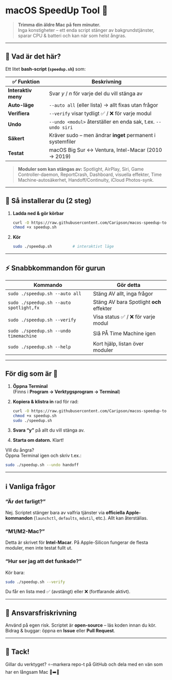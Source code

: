 
# macOS SpeedUp Tool 🚀

> **Trimma din äldre Mac på fem minuter.**  
> Inga konstigheter – ett enda script stänger av bakgrundstjänster, sparar CPU & batteri och kan när som helst ångras.

---

## 📝 Vad är det här?

Ett litet **bash-script (`speedup.sh`)** som:

| ✅ Funktion                 | Beskrivning                                                        |
|-----------------------------|--------------------------------------------------------------------|
| **Interaktiv meny**         | Svar *y* / *n* för varje del du vill stänga av                     |
| **Auto-läge**               | `--auto all` (eller lista) → allt fixas utan frågor                |
| **Verifiera**               | `--verify` visar tydligt ✅ / ❌ för varje modul                    |
| **Undo**                    | `--undo <modul>` återställer en enda sak, t.ex. `--undo siri`      |
| **Säkert**                  | Kräver sudo – men ändrar **inget** permanent i systemfiler         |
| **Testat**                  | macOS Big Sur ↔ Ventura, Intel-Macar (2010 → 2019)                 |

> **Moduler som kan stängas av:** Spotlight, AirPlay, Siri, Game Controller-daemon, ReportCrash, Dashboard, visuella effekter, Time Machine-autosäkerhet, Handoff/Continuity, iCloud Photos-synk.

---

## 💾 Så installerar du (2 steg)

1. **Ladda ned & gör körbar**

   ```bash
   curl -O https://raw.githubusercontent.com/Caripson/macos-speedup-tool/main/speedup.sh
   chmod +x speedup.sh
   ```

2. **Kör**

   ```bash
   sudo ./speedup.sh         # interaktivt läge
   ```

---

## ⚡ Snabbkommandon för gurun

| Kommando                              | Gör detta                                               |
|---------------------------------------|---------------------------------------------------------|
| `sudo ./speedup.sh --auto all`        | Stäng AV allt, inga frågor                              |
| `sudo ./speedup.sh --auto spotlight,fx`| Stäng AV bara Spotlight **och** effekter               |
| `sudo ./speedup.sh --verify`          | Visa status ✅ / ❌ för varje modul                      |
| `sudo ./speedup.sh --undo timemachine`| Slå PÅ Time Machine igen                                |
| `sudo ./speedup.sh --help`            | Kort hjälp, listan över moduler                         |

---

## För dig som är 👴 

1. **Öppna Terminal**  
   (Finns i **Program → Verktygsprogram → Terminal**)

2. **Kopiera & klistra in** rad för rad:  

   ```bash
   curl -O https://raw.githubusercontent.com/Caripson/macos-speedup-tool/main/speedup.sh
   chmod +x speedup.sh
   sudo ./speedup.sh
   ```

3. **Svara “y”** på allt du vill stänga av.  
4. **Starta om datorn.** Klart!

Vill du ångra?  
Öppna Terminal igen och skriv t.ex.:

```bash
sudo ./speedup.sh --undo handoff
```

---

## ℹ️ Vanliga frågor

### “Är det farligt?”
Nej. Scriptet stänger bara av valfria tjänster via **officiella Apple-kommandon** (`launchctl`, `defaults`, `mdutil`, etc.). Allt kan återställas.

### “M1/M2-Mac?”
Detta är skrivet för **Intel-Macar**. På Apple-Silicon fungerar de flesta moduler, men inte testat fullt ut.

### “Hur ser jag att det funkade?”
Kör bara:

```bash
sudo ./speedup.sh --verify
```

Du får en lista med ✅ (avstängt) eller ❌ (fortfarande aktivt).

---

## 🛟 Ansvarsfriskrivning

Använd på egen risk. Scriptet är **open-source** – läs koden innan du kör.  
Bidrag & buggar: öppna en **Issue** eller **Pull Request**.

---

## 💖 Tack!

Gillar du verktyget? ⭐️-markera repo-t på GitHub och dela med en vän som har en långsam Mac 🧓➡️💨
